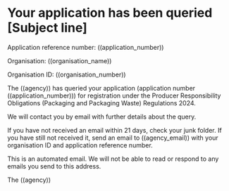  
# Your application has been queried [Subject line]


Application reference number: ((application_number))

Organisation: ((organisation_name))

Organisation ID: ((organisation_number))

The ((agency)) has queried your application (application number ((application_number))) for registration under the Producer Responsibility Obligations (Packaging and Packaging Waste) Regulations 2024.
 
We will contact you by email with further details about the query.

If you have not received an email within 21 days, check your junk folder. If you have still not received it, send an email to ((agency_email)) with your organisation ID and application reference number.

This is an automated email. We will not be able to read or respond to any emails you send to this address.

The ((agency))